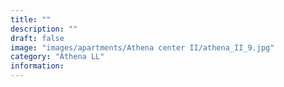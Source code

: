 ```yaml
---
title: ""
description: ""
draft: false
image: "images/apartments/Athena center II/athena_II_9.jpg"
category: "Athena LL"
information:
---
```

